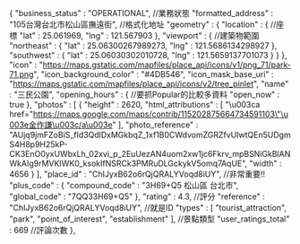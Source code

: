 {
         "business_status" : "OPERATIONAL", //業務狀態
         "formatted_address" : "105台灣台北市松山區撫遠街", //格式化地址
         "geometry" : {
            "location" : { //座標
               "lat" : 25.061969,
               "lng" : 121.567903
            },
            "viewport" : { //建築物範圍
               "northeast" : {
                  "lat" : 25.06300267989273,
                  "lng" : 121.5686134298927
               },
               "southwest" : {
                  "lat" : 25.06030302010728,
                  "lng" : 121.5659137701073
               }
            }
         },
         "icon" : "https://maps.gstatic.com/mapfiles/place_api/icons/v1/png_71/park-71.png",
         "icon_background_color" : "#4DB546",
         "icon_mask_base_uri" : "https://maps.gstatic.com/mapfiles/place_api/icons/v2/tree_pinlet",
         "name" : "三民公園",
         "opening_hours" : { //要抓Popular的比較多資料
            "open_now" : true
         },
         "photos" : [
            {
               "height" : 2620,
               "html_attributions" : [
                  "\u003ca href=\"https://maps.google.com/maps/contrib/115202875664734591103\"\u003e金作謙\u003c/a\u003e"
               ],
               "photo_reference" : "AUjq9jmFZoBiS_fId3QdlDxMGkbqZ_1xf1B0CWdvomZGRZfvUIwtQEn5UDgmS4H8p9H25kP-CK3EnO0yxUWbxLh_02xvi_p_2EuUezAN4uom2xw1jc6Fkrv_mpBSNiGkBlANWkAIg9rMVKIWK0_ksokIfNSRCk3PMRuDLGckykV5omq7AqUE",
               "width" : 4656
            }
         ],
         "place_id" : "ChIJyxB62o6rQjQRALYVoqd8iUY", //非常重要!!
         "plus_code" : {
            "compound_code" : "3H69+Q5 松山區 台北市",
            "global_code" : "7QQ33H69+Q5"
         },
         "rating" : 4.3, //評分
         "reference" : "ChIJyxB62o6rQjQRALYVoqd8iUY", //就是ID
         "types" : [ "tourist_attraction", "park", "point_of_interest", "establishment" ], //景點類型
         "user_ratings_total" : 669 //評論次數
      },

